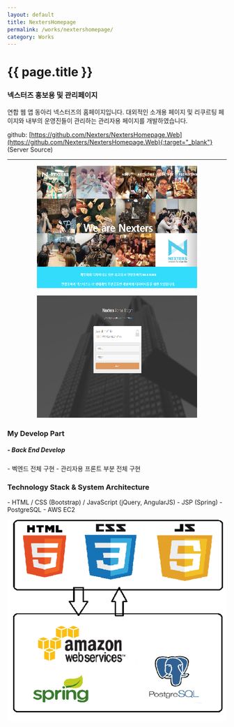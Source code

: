 ```yaml
---
layout: default
title: NextersHomepage
permalink: /works/nextershomepage/
category: Works
---
```


# {{ page.title }}

### 넥스터즈 홍보용 및 관리페이지

연합 웹 앱 동아리 넥스터즈의 홈페이지입니다.
대외적인 소개용 페이지 및 리쿠르팅 페이지와 내부의 운영진들이 관리하는 관리자용 페이지를 개발하였습니다.

github: [https://github.com/Nexters/NextersHomepage.Web](https://github.com/Nexters/NextersHomepage.Web){:target="_blank"} (Server Source)

---
<p align="center"><img src="/img/nextershomepage/nextershomepage.png" alt="1" class="img-responsive"/></p>
<p align="center"><img src="/img/nextershomepage/nextershomepage_2.png" alt="2" class="img-responsive"/></p>

<h3 class="section">My Develop Part</h3>
<h5> - Back End Develop</h5>
- 벡엔드 전체 구현
- 관리자용 프론트 부분 전체 구현

<h3 class="section">Technology Stack & System Architecture</h3>
- HTML / CSS (Bootstrap) / JavaScript (jQuery, AngularJS)
- JSP (Spring)
- PostgreSQL
- AWS EC2


<p align="center"><img src="/img/nextershomepage/develop.png" alt="develop" class="img-responsive"/></p>

